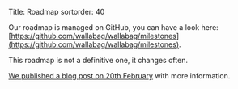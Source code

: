 Title: Roadmap
sortorder: 40

Our roadmap is managed on GitHub, you can have a look here: [https://github.com/wallabag/wallabag/milestones](https://github.com/wallabag/wallabag/milestones).

This roadmap is not a definitive one, it changes often.

[We published a blog post on 20th February](https://www.wallabag.org/blog/2016/02/20/roadmap-wallabag-v2) with more information.
